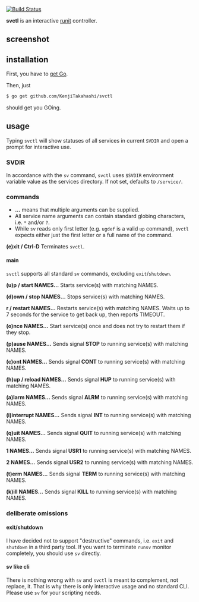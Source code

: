 [![Build Status](https://travis-ci.org/KenjiTakahashi/svctl.png?branch=master)](https://travis-ci.org/KenjiTakahashi/svctl)

**svctl** is an interactive [runit](http://smarden.org/runit/) controller.

## screenshot

## installation

First, you have to [get Go](http://golang.org/doc/install).

Then, just

```bash
$ go get github.com/KenjiTakahashi/svctl
```

should get you GOing.

## usage

Typing `svctl` will show statuses of all services in current `SVDIR` and open a prompt for interactive use.

### SVDIR

In accordance with the `sv` command, `svctl` uses `$SVDIR` environment variable value as the services directory. If not set, defaults to `/service/`.

### commands

* **...** means that multiple arguments can be supplied.
* All service name arguments can contain standard globing characters, i.e. `*` and/or `?`.
* While `sv` reads only first letter (e.g. `ugdef` is a valid `up` command), `svctl` expects either just the first letter or a full name of the command.

**(e)xit / Ctrl-D** Terminates `svctl`.

#### main

`svctl` supports all standard `sv` commands, excluding `exit`/`shutdown`.


**(u)p / start NAMES...** Starts service(s) with matching NAMES.

**(d)own / stop NAMES...** Stops service(s) with matching NAMES.

**r / restart NAMES...** Restarts service(s) with matching NAMES. Waits up to 7 seconds for the service to get back up, then reports TIMEOUT.

**(o)nce NAMES...** Start service(s) once and does not try to restart them if they stop.

**(p)ause NAMES...** Sends signal **STOP** to running service(s) with matching NAMES.

**\(c)ont NAMES...** Sends signal **CONT** to running service(s) with matching NAMES.

**(h)up / reload NAMES...** Sends signal **HUP** to running service(s) with matching NAMES.

**(a)larm NAMES...** Sends signal **ALRM** to running service(s) with matching NAMES.

**(i)interrupt NAMES...** Sends signal **INT** to running service(s) with matching NAMES.

**(q)uit NAMES...** Sends signal **QUIT** to running service(s) with matching NAMES.

**1 NAMES...** Sends signal **USR1** to running service(s) with matching NAMES.

**2 NAMES...** Sends signal **USR2** to running service(s) with matching NAMES.

**(t)erm NAMES...** Sends signal **TERM** to running service(s) with matching NAMES.

**(k)ill NAMES...** Sends signal **KILL** to running service(s) with matching NAMES.

### deliberate omissions

#### exit/shutdown

I have decided not to support "destructive" commands, i.e. `exit` and `shutdown` in a third party tool. If you want to terminate `runsv` monitor completely, you should use `sv` directly.

#### sv like cli

There is nothing wrong with `sv` and `svctl` is meant to complement, not replace, it. That is why there is only interactive usage and no standard CLI. Please use `sv` for your scripting needs.
